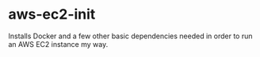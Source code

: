 # aws-ec2-init
Installs Docker and a few other basic dependencies needed in order to run an AWS EC2 instance my way.
